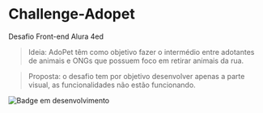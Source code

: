 # Challenge-Adopet
Desafio Front-end Alura 4ed

>Ideia: AdoPet têm como objetivo fazer o intermédio entre adotantes de animais e ONGs que possuem foco em retirar animais da rua. 

>Proposta: o desafio tem por objetivo desenvolver apenas a parte visual, as funcionalidades não estão funcionando. 

![Badge em desenvolvimento](https://img.shields.io/badge/Status-em%20desenvolvimento-blue)

